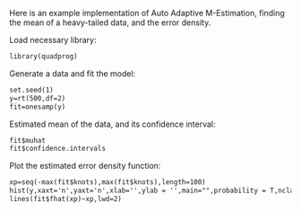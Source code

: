 Here is an example implementation of Auto Adaptive M-Estimation, finding the mean of a heavy-tailed data, and the error density.

Load necessary library:
```markdown
library(quadprog)
```
Generate a data and fit the model:
```markdown
set.seed(1)
y=rt(500,df=2)
fit=onesamp(y)
```
Estimated mean of the data, and its confidence interval:
```markdown
fit$muhat 
fit$confidence.intervals 
```
Plot the estimated error density function:
```markdown
xp=seq(-max(fit$knots),max(fit$knots),length=100)
hist(y,xaxt='n',yaxt='n',xlab='',ylab = '',main="",probability = T,nclass = 100)
lines(fit$fhat(xp)~xp,lwd=2)
```
